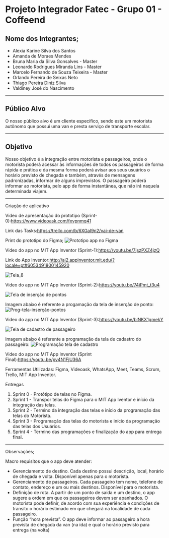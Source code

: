 # __Projeto Integrador Fatec - Grupo 01 - Coffeend__

## __Nome dos Integrantes;__

* Alexia Karine Silva dos Santos
* Amanda de Moraes Mendes
* Bruna Maria da Silva Gonsalves - Master
* Leonardo Rodrigues Miranda Lins - Master
* Marcelo Fernando de Souza Teixeira - Master
* Orlando Pereira de Seixas Neto
* Thiago Pereira Diniz Silva
* Valdiney José do Nascimento
***

## __Público Alvo__

O nosso público alvo é um cliente específico, sendo este um motorista autônomo que possui uma van e presta serviço de transporte escolar.
***
## **Objetivo**

Nosso objetivo é a integração entre motorista e passageiros, onde o motorista poderá acessar às informações de todos os passageiros de forma rápida e prática e da mesma forma poderá avisar aos seus usuários o horário previsto de chegada e também, através de mensagens padronizadas, informar de alguns imprevistos. O passageiro poderá informar ao motorista, pelo app de forma instantânea, que não irá naquela determinada viajem.

***
Criação de aplicativo

Video de apresentação do prototipo (Sprint-0):<https://www.videoask.com/fxvpnmq41>

Link das Tasks:<https://trello.com/b/6XGaI9n2/vai-de-van>

Print do prototipo do Figma;
![Prototipo app no Figma](https://user-images.githubusercontent.com/71536881/95781833-fc2e6180-0ca4-11eb-909f-2e9ef1f99272.jpg)

Video do app no MIT App Inventor (Sprint-1):<https://youtu.be/7jszPXZ4jzQ>

Link do App Inventor:<http://ai2.appinventor.mit.edu/?locale=pt#6053491800145920>

![Tela_8 ](https://user-images.githubusercontent.com/71536881/96394287-f00c3d80-1197-11eb-9541-7e167fc6474d.jpg)

Video do app no MIT App Inventor (Sprint-2):<https://youtu.be/74iPmt_t3u4>

![Tela de inserção de pontos](https://user-images.githubusercontent.com/71536881/98490674-f9298100-2210-11eb-9224-4c2d6778543c.jpg)

Imagem abaixo é referente a progamação da tela de inserção de ponto:
![Prog-tela-inserção-pontos](https://user-images.githubusercontent.com/71536881/98490179-7b18aa80-220f-11eb-95a6-92f7b8622c21.jpg)

Video do app no MIT App Inventor (Sprint-3):<https://youtu.be/blNKX1gmekY>

![Tela de cadastro de passageiro](https://user-images.githubusercontent.com/71536881/100817137-45d63580-3426-11eb-9160-eb6f7f2e8526.jpg)

Imagem abaixo é referente a programação da tela de cadastro do passageiro:
![Programação tela de cadastro](https://user-images.githubusercontent.com/71536881/100814046-91391580-341f-11eb-8379-27a116cb8bae.png)

Video do app no MIT App Inventor (Sprint Final):<https://youtu.be/pv4N1FjU36A>

Ferramentas Utilizadas:
Figma, Videoask, WhatsApp, Meet, Teams, Scrum, Trello, MIT App Inventor.


Entregas

1. Sprint 0 - Protótipo de telas no Figma.
2. Sprint 1 - Transpor telas do Figma para o MIT App Iventor e início da integração das telas.
3. Sprint 2 - Termino da integração das telas e início da programação das telas do Motorista. 
4. Sprint 3 - Programação das telas do motorista e início da programação das telas dos Usuários.
5. Sprint 4 - Termino das programações e finalização do app para entrega final.

***

Observações;

Macro requisitos que o app deve atender:

* Gerenciamento de destino. Cada destino possui descrição, local, horário de chegada e volta. Disponível apenas para o motorista.
* Gerenciamento de passageiros. Cada passageiro tem nome, telefone de contato, endereço e um ou mais destinos. Disponível para o motorista.
* Definição de rota. A partir de um ponto de saída e um destino, o app sugere a ordem em que os passageiros devem ser apanhados. O motorista pode definir, de acordo com sua experiência e condições de transito o horário estimado em que chegará na localidade de cada passageiro.
* Função “hora prevista”. O app deve informar ao passageiro a hora prevista de chegada da van (na ida) e qual o horário previsto para entrega (na volta)

